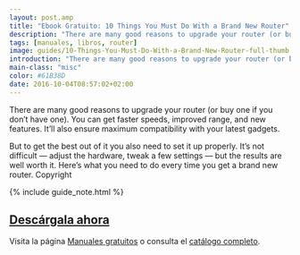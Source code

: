 ```yaml
---
layout: post.amp
title: "Ebook Gratuito: 10 Things You Must Do With a Brand New Router"
description: "There are many good reasons to upgrade your router (or buy one if you don’t have one). You can get faster speeds, improved range, and new features. It’ll also ensure maximum compatibility with your latest gadgets."
tags: [manuales, libros, router]
image: guides/10-Things-You-Must-Do-With-a-Brand-New-Router-full-thumb.jpg
introduction: "There are many good reasons to upgrade your router (or buy one if you don’t have one). You can get faster speeds, improved range, and new features. It’ll also ensure maximum compatibility with your latest gadgets."
main-class: "misc"
color: #61B38D
date: 2016-10-04T08:57:02+02:00
---
```

<figure>
   <amp-img on="tap:lightbox1" role="button" tabindex="0" layout="responsive" src="/assets/img/guides/10-Things-You-Must-Do-With-a-Brand-New-Router-centered.jpg" alt="{{ title }}" title="{{ title }}" width="800" height="420">
   </amp-img>
</figure>

There are many good reasons to upgrade your router (or buy one if you don’t have one). You can get faster speeds, improved range, and new features. It’ll also ensure maximum compatibility with your latest gadgets.

But to get the best out of it you also need to set it up properly. It’s not difficult — adjust the hardware, tweak a few settings — but the results are well worth it. Here’s what you need to do every time you get a brand new router.
Copyright

{% include guide_note.html %}

<div class="button-post">
  <h2><a href="http://bashyc-blogspot.tradepub.com/c/pubRD.mpl?sr=oc&_t=oc:&qf=w_make298" target="_blank">Descárgala ahora</a></h2>
</div>

Visita la página [Manuales gratuitos][1] o consulta el [catálogo completo][2].

<!--ad-->

[1]: https://elbauldelprogramador.com/manuales-gratuitos/
[2]: http://elbauldelprogramador.tradepub.com/category/information-technology/1207/ "Catálogo completo de Guías gratuítas "
